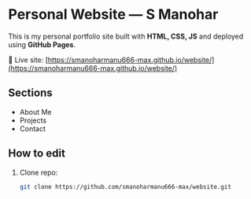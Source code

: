 # Personal Website — S Manohar

This is my personal portfolio site built with **HTML, CSS, JS** and deployed using **GitHub Pages**.

🔗 Live site: [https://smanoharmanu666-max.github.io/website/](https://smanoharmanu666-max.github.io/website/)

## Sections
- About Me
- Projects
- Contact

## How to edit
1. Clone repo:  
   ```bash
   git clone https://github.com/smanoharmanu666-max/website.git

